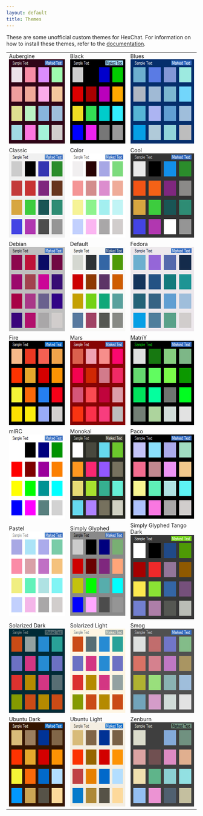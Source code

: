 ```yaml
---
layout: default
title: Themes
---
```


These are some unofficial custom themes for HexChat. For information on how to install these themes, refer to the [documentation](http://hexchat.readthedocs.org/en/latest/appearance.html#theme-manager).

<table class="theme-table">
  <tr>
    <td>
      Aubergine
      <a href="http://dl.hexchat.net/themes/Aubergine.hct" rel="nofollow"><img src="/img/themes/Aubergine.png" alt="Aubergine" width="208" height="223"/></a>
    </td>
    <td>
      Black
      <a href="http://dl.hexchat.net/themes/Black.hct" rel="nofollow"><img src="/img/themes/Black.png" alt="Black" width="208" height="223"/></a>
    </td>
    <td>
      Blues
      <a href="http://dl.hexchat.net/themes/Blues.hct" rel="nofollow"><img src="/img/themes/Blues.png" alt="Blues" width="208" height="223"/></a>
    </td>
  </tr>
  <tr>
    <td>
      Classic
      <a href="http://dl.hexchat.net/themes/Classic.hct" rel="nofollow"><img src="/img/themes/Classic.png" alt="Classic" width="208" height="223"/></a>
    </td>
    <td>
      Color
      <a href="http://dl.hexchat.net/themes/Color.hct" rel="nofollow"><img src="/img/themes/Color.png" alt="Color" width="208" height="223"/></a>
    </td>
    <td>
      Cool
      <a href="http://dl.hexchat.net/themes/Cool.hct" rel="nofollow"><img src="/img/themes/Cool.png" alt="Cool" width="208" height="223"/></a>
    </td>
  </tr>
  <tr>
    <td>
      Debian
      <a href="http://dl.hexchat.net/themes/Debian.hct" rel="nofollow"><img src="/img/themes/Debian.png" alt="Debian" width="208" height="223"/></a>
    </td>
    <td>
      Default
      <a href="http://dl.hexchat.net/themes/Default.hct" rel="nofollow"><img src="/img/themes/Default.png" alt="Default" width="208" height="223"/></a>
    </td>
    <td>
      Fedora
      <a href="http://dl.hexchat.net/themes/Fedora.hct" rel="nofollow"><img src="/img/themes/Fedora.png" alt="Fedora" width="208" height="223"/></a>
    </td>
  </tr>
  <tr>
    <td>
      Fire
      <a href="http://dl.hexchat.net/themes/Fire.hct" rel="nofollow"><img src="/img/themes/Fire.png" alt="Fire" width="208" height="223"/></a>
    </td>
    <td>
      Mars
      <a href="http://dl.hexchat.net/themes/Mars.hct" rel="nofollow"><img src="/img/themes/Mars.png" alt="Mars" width="208" height="223"/></a>
    </td>
    <td>
      MatriY
      <a href="http://dl.hexchat.net/themes/MatriY.hct" rel="nofollow"><img src="/img/themes/MatriY.png" alt="MatriY" width="208" height="223"/></a>
    </td>
  </tr>
  <tr>
    <td>
      mIRC
      <a href="http://dl.hexchat.net/themes/mIRC.hct" rel="nofollow"><img src="/img/themes/mIRC.png" alt="mIRC" width="208" height="223"/></a>
    </td>
    <td>
      Monokai
      <a href="http://dl.hexchat.net/themes/Monokai.hct" rel="nofollow"><img src="/img/themes/Monokai.png" alt="Monokai" width="208" height="223"/></a>
    </td>
    <td>
      Paco
      <a href="http://dl.hexchat.net/themes/Paco.hct" rel="nofollow"><img src="/img/themes/Paco.png" alt="Paco" width="208" height="223"/></a>
    </td>
  </tr>
  <tr>
    <td>
      Pastel
      <a href="http://dl.hexchat.net/themes/Pastel.hct" rel="nofollow"><img src="/img/themes/Pastel.png" alt="Pastel" width="208" height="223"/></a>
    </td>
    <td>
      Simply Glyphed
      <a href="http://dl.hexchat.net/themes/Simply%20Glyphed.hct" rel="nofollow"><img src="/img/themes/Simply_Glyphed.png" alt="Simply Glyphed" width="208" height="223"/></a>
    </td>
    <td>
      Simply Glyphed Tango Dark
      <a href="http://dl.hexchat.net/themes/Simply%20Glyphed%20Tango%20Dark.hct" rel="nofollow"><img src="/img/themes/Simply_Glyphed_Tango_Dark.png" alt="Simply Glyphed Tango Dark" width="208" height="223"/></a>
    </td>
  </tr>
  <tr>
    <td>
      Solarized Dark
      <a href="http://dl.hexchat.net/themes/Solarized%20Dark.hct" rel="nofollow"><img src="/img/themes/Solarized_Dark.png" alt="Solarized Dark" width="208" height="223"/></a>
    </td>
    <td>
      Solarized Light
      <a href="http://dl.hexchat.net/themes/Solarized%20Light.hct" rel="nofollow"><img src="/img/themes/Solarized_Light.png" alt="Solarized Light" width="208" height="223"/></a>
    </td>
    <td>
      Smog
      <a href="http://dl.hexchat.net/themes/Smog.hct" rel="nofollow"><img src="/img/themes/Smog.png" alt="Smog" width="208" height="223"/></a>
    </td>
  </tr>
  <tr>
    <td>
      Ubuntu Dark
      <a href="http://dl.hexchat.net/themes/Ubuntu%20Dark.hct" rel="nofollow"><img src="/img/themes/Ubuntu_Dark.png" alt="Ubuntu Dark" width="208" height="223"/></a>
    </td>
    <td>
      Ubuntu Light
      <a href="http://dl.hexchat.net/themes/Ubuntu%20Light.hct" rel="nofollow"><img src="/img/themes/Ubuntu_Light.png" alt="Ubuntu Light" width="208" height="223"/></a>
    </td>
    <td>
      Zenburn
      <a href="http://dl.hexchat.net/themes/Zenburn.hct" rel="nofollow"><img src="/img/themes/Zenburn.png" alt="Zenburn" width="208" height="223"/></a>
    </td>
  </tr>
</table>
